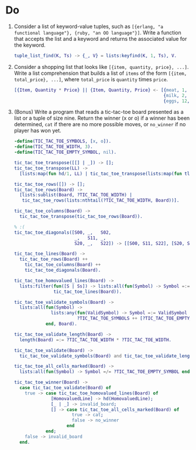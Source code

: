 # Do

1. Consider a list of keyword-value tuples, such as `[{erlang, "a functional
   language"}, {ruby, "an OO language"}]`. Write a function that accepts the
   list and a keyword and returns the associated value for the keyword.

    ```Erlang
    tuple_list_find(K, Ts) -> {_, V} = lists:keyfind(K, 1, Ts), V.
    ```

2. Consider a shopping list that looks like `[{item, quantity, price}, ...]`.
   Write a list comprehension that builds a list of `items` of the form `[{item,
   total_price}, ...]`, where `total_price` is  `quantity` times `price`.

    ```Erlang
    [{Item, Quantity * Price} || {Item, Quantity, Price} <- [{meat, 1, 10.00},
                                                             {milk, 2, 3.00},
                                                             {eggs, 12, 0.25}]].
    ```

3. (Bonus) Write a program that reads a tic-tac-toe board presented as a list or
   a tuple of size nine. Return the winner (x or o) if a winner has been
   determined, `cat` if there are no more possible moves, or `no_winner` if no
   player has won yet.

    ```Erlang
    -define(TIC_TAC_TOE_SYMBOLS, [x, o]).
    -define(TIC_TAC_TOE_WIDTH, 3).
    -define(TIC_TAC_TOE_EMPTY_SYMBOL, nil).

    tic_tac_toe_transpose([[] | _]) -> [];
    tic_tac_toe_transpose(LL) ->
      [lists:map(fun hd/1, LL) | tic_tac_toe_transpose(lists:map(fun tl/1, LL))].

    tic_tac_toe_rows([]) -> [];
    tic_tac_toe_rows(Board) ->
      [lists:sublist(Board, ?TIC_TAC_TOE_WIDTH) |
       tic_tac_toe_rows(lists:nthtail(?TIC_TAC_TOE_WIDTH, Board))].

    tic_tac_toe_columns(Board) ->
      tic_tac_toe_transpose(tic_tac_toe_rows(Board)).

    % :(
    tic_tac_toe_diagonals([S00, _,   S02,
                           _,   S11, _,
                           S20, _,   S22]) -> [[S00, S11, S22], [S20, S11, S02]].

    tic_tac_toe_lines(Board) ->
      tic_tac_toe_rows(Board) ++
        tic_tac_toe_columns(Board) ++
        tic_tac_toe_diagonals(Board).

    tic_tac_toe_homovalued_lines(Board) ->
      lists:filter(fun([S | Ss]) -> lists:all(fun(Symbol) -> Symbol =:= S end, Ss) end,
                   tic_tac_toe_lines(Board)).

    tic_tac_toe_validate_symbols(Board) ->
      lists:all(fun(Symbol) ->
                  lists:any(fun(ValidSymbol) -> Symbol =:= ValidSymbol end,
                            ?TIC_TAC_TOE_SYMBOLS ++ [?TIC_TAC_TOE_EMPTY_SYMBOL])
                end, Board).

    tic_tac_toe_validate_length(Board) ->
      length(Board) =:= ?TIC_TAC_TOE_WIDTH * ?TIC_TAC_TOE_WIDTH.

    tic_tac_toe_validate(Board) ->
      tic_tac_toe_validate_symbols(Board) and tic_tac_toe_validate_length(Board).

    tic_tac_toe_all_cells_marked(Board) ->
      lists:all(fun(Symbol) -> Symbol =/= ?TIC_TAC_TOE_EMPTY_SYMBOL end, Board).

    tic_tac_toe_winner(Board) ->
      case tic_tac_toe_validate(Board) of
        true -> case tic_tac_toe_homovalued_lines(Board) of
                  [HomovaluedLine] -> hd(HomovaluedLine);
                  [_ | _] -> invalid_board;
                  [] -> case tic_tac_toe_all_cells_marked(Board) of
                          true -> cat;
                          false -> no_winner
                        end
                end;
        false -> invalid_board
      end.
    ```
